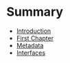 # Summary

* [Introduction](README.md)
* [First Chapter](chapter1.md)
* [Metadata](metadatenmodell.md)
* [Interfaces](interfaces.md)

